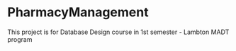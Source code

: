 # PharmacyManagement
 This project is for Database Design course in 1st semester - Lambton MADT program
